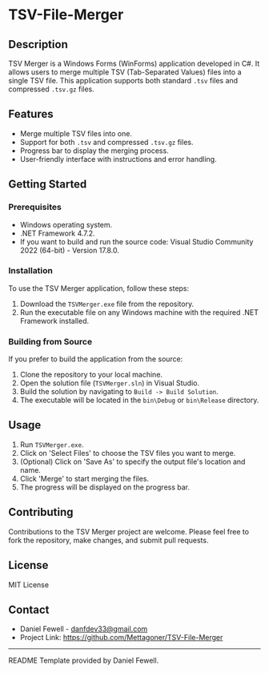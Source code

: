 # TSV-File-Merger
## Description
TSV Merger is a Windows Forms (WinForms) application developed in C#. It allows users to merge multiple TSV (Tab-Separated Values) files into a single TSV file. This application supports both standard `.tsv` files and compressed `.tsv.gz` files.

## Features
- Merge multiple TSV files into one.
- Support for both `.tsv` and compressed `.tsv.gz` files.
- Progress bar to display the merging process.
- User-friendly interface with instructions and error handling.

## Getting Started

### Prerequisites
- Windows operating system.
- .NET Framework 4.7.2.
- If you want to build and run the source code: Visual Studio Community 2022 (64-bit) - Version 17.8.0.

### Installation
To use the TSV Merger application, follow these steps:
1. Download the `TSVMerger.exe` file from the repository.
2. Run the executable file on any Windows machine with the required .NET Framework installed.

### Building from Source
If you prefer to build the application from the source:
1. Clone the repository to your local machine.
2. Open the solution file (`TSVMerger.sln`) in Visual Studio.
3. Build the solution by navigating to `Build -> Build Solution`.
4. The executable will be located in the `bin\Debug` or `bin\Release` directory.

## Usage
1. Run `TSVMerger.exe`.
2. Click on 'Select Files' to choose the TSV files you want to merge.
3. (Optional) Click on 'Save As' to specify the output file's location and name.
4. Click 'Merge' to start merging the files.
5. The progress will be displayed on the progress bar.

## Contributing
Contributions to the TSV Merger project are welcome. Please feel free to fork the repository, make changes, and submit pull requests.

## License
MIT License

## Contact
- Daniel Fewell - danfdev33@gmail.com
- Project Link: https://github.com/Mettagoner/TSV-File-Merger

---

README Template provided by Daniel Fewell.
